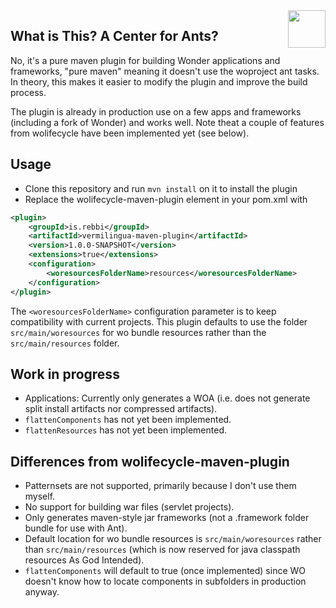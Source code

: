 <img align="right" src="https://www.hugi.io/github/img/antkiller2.png" width="60">

## What is This? A Center for Ants? 

No, it's a pure maven plugin for building Wonder applications and frameworks, "pure maven" meaning it doesn't use the woproject ant tasks. In theory, this makes it easier to modify the plugin and improve the build process.

The plugin is already in production use on a few apps and frameworks (including a fork of Wonder) and works well. Note theat a couple of features from wolifecycle have been implemented yet (see below).

## Usage

* Clone this repository and run `mvn install` on it to install the plugin
* Replace the wolifecycle-maven-plugin <plugin> element in your pom.xml with

```xml
<plugin>
	<groupId>is.rebbi</groupId>
	<artifactId>vermilingua-maven-plugin</artifactId>
	<version>1.0.0-SNAPSHOT</version>
	<extensions>true</extensions>
	<configuration>
		<woresourcesFolderName>resources</woresourcesFolderName>
	</configuration>
</plugin>
```

The `<woresourcesFolderName>` configuration parameter is to keep compatibility with current projects. This plugin defaults to use the folder `src/main/woresources` for wo bundle resources rather than the `src/main/resources` folder.

## Work in progress

* Applications: Currently only generates a WOA (i.e. does not generate split install artifacts nor compressed artifacts).
* `flattenComponents`  has not yet been implemented.
* `flattenResources` has not yet been implemented.

## Differences from wolifecycle-maven-plugin

* Patternsets are not supported, primarily because I don't use them myself.
* No support for building war files (servlet projects).
* Only generates maven-style jar frameworks (not a .framework folder bundle for use with Ant).
* Default location for wo bundle resources is `src/main/woresources` rather than `src/main/resources` (which is now reserved for java classpath resources As God Intended).
* `flattenComponents` will default to true (once implemented) since WO doesn't know how to locate components in subfolders in production anyway.

